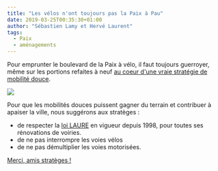 ```yaml
---
title: "Les vélos n'ont toujours pas la Paix à Pau"
date: 2019-03-25T00:35:30+01:00
author: "Sébastien Lamy et Hervé Laurent"
tags:
  - Paix
  - aménagements
---
```


Pour emprunter le boulevard de la Paix à vélo, il faut toujours guerroyer, même
sur les portions refaites à neuf [au coeur d'une vraie stratégie de mobilité douce][douce].

![](paix.jpg)

Pour que les mobilités douces puissent gagner du terrain et contribuer à apaiser
la ville, nous suggérons aux stratèges :
 
* de respecter la [loi LAURE][laure] en vigueur depuis 1998, pour toutes ses rénovations de voiries.
* de ne pas interrompre les voies vélos
* de ne pas démultiplier les voies motorisées.


[Merci, amis stratèges !](/blog/2019/alsace-lorraine-la-debacle-velo/#quelle-strat%C3%A9gie)

[douce]: https://www.pau.fr/article/le-velo-au-coeur-d-une-vraie-strategie-de-mobilites-douces
[laure]: https://www.legifrance.gouv.fr/affichCodeArticle.do?cidTexte=LEGITEXT000006074220&idArticle=LEGIARTI000006833430&dateTexte=20090518
